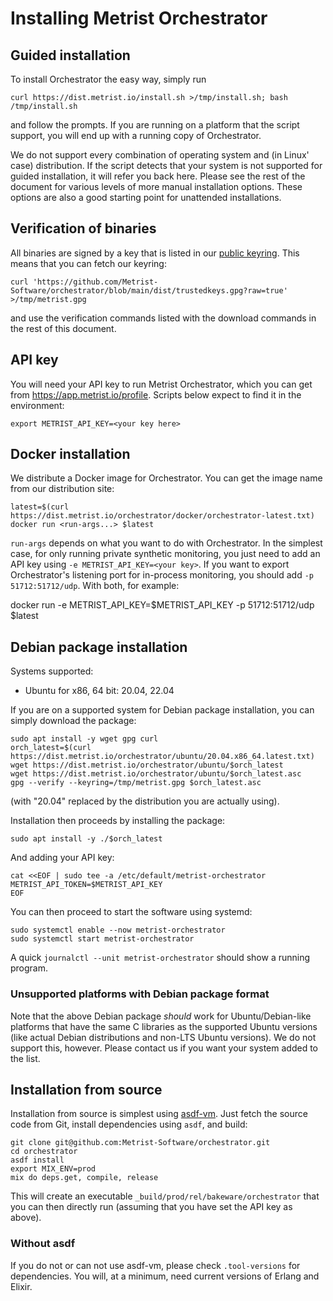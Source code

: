 # Installing Metrist Orchestrator

## Guided installation

To install Orchestrator the easy way, simply run

    curl https://dist.metrist.io/install.sh >/tmp/install.sh; bash /tmp/install.sh

and follow the prompts. If you are running on a platform that the script support, you will end up with a running copy of
Orchestrator.

We do not support every combination of operating system and (in Linux' case) distribution. If the script detects that your
system is not supported for guided installation, it will refer you back here. Please see the rest of the document for
various levels of more manual installation options. These options are also a good starting point for unattended
installations.

## Verification of binaries

All binaries are signed by a key that is listed in our [public keyring](https://github.com/Metrist-Software/orchestrator/blob/main/dist/trustedkeys.gpg?raw=true). This means that
you can fetch our keyring:

    curl 'https://github.com/Metrist-Software/orchestrator/blob/main/dist/trustedkeys.gpg?raw=true' >/tmp/metrist.gpg

and use the verification commands listed with the download commands in the rest of this document.

## API key

You will need your API key to run Metrist Orchestrator, which you can get from https://app.metrist.io/profile. Scripts below
expect to find it in the environment:

    export METRIST_API_KEY=<your key here>

## Docker installation

We distribute a Docker image for Orchestrator. You can get the image name from our distribution site:

    latest=$(curl https://dist.metrist.io/orchestrator/docker/orchestrator-latest.txt)
    docker run <run-args...> $latest

`run-args` depends on what you want to do with Orchestrator. In the simplest case, for only running private synthetic
monitoring, you just need to add an API key using `-e METRIST_API_KEY=<your key>`. If you want to export Orchestrator's
listening port for in-process monitoring, you should add `-p 51712:51712/udp`. With both, for example:

   docker run -e METRIST_API_KEY=$METRIST_API_KEY -p 51712:51712/udp $latest

## Debian package installation

Systems supported:

* Ubuntu for x86, 64 bit: 20.04, 22.04

If you are on a supported system for Debian package installation, you can simply download the package:

    sudo apt install -y wget gpg curl
    orch_latest=$(curl https://dist.metrist.io/orchestrator/ubuntu/20.04.x86_64.latest.txt)
    wget https://dist.metrist.io/orchestrator/ubuntu/$orch_latest
    wget https://dist.metrist.io/orchestrator/ubuntu/$orch_latest.asc
    gpg --verify --keyring=/tmp/metrist.gpg $orch_latest.asc

(with "20.04" replaced by the distribution you are actually using).

Installation then proceeds by installing the package:

    sudo apt install -y ./$orch_latest

And adding your API key:

    cat <<EOF | sudo tee -a /etc/default/metrist-orchestrator
    METRIST_API_TOKEN=$METRIST_API_KEY
    EOF

You can then proceed to start the software using systemd:

    sudo systemctl enable --now metrist-orchestrator
    sudo systemctl start metrist-orchestrator

A quick `journalctl --unit metrist-orchestrator` should show a running program.

### Unsupported platforms with Debian package format

Note that the above Debian package _should_ work for Ubuntu/Debian-like
platforms that have the same C libraries as the supported Ubuntu versions
(like actual Debian distributions and non-LTS Ubuntu versions). We do
not support this, however. Please contact us if you want your system
added to the list.

## Installation from source

Installation from source is simplest using [asdf-vm](https://asdf-vm.com/). Just fetch the source code from Git,
install dependencies using `asdf`, and build:

    git clone git@github.com:Metrist-Software/orchestrator.git
    cd orchestrator
    asdf install
    export MIX_ENV=prod
    mix do deps.get, compile, release

This will create an executable `_build/prod/rel/bakeware/orchestrator` that you can then directly run (assuming that
you have set the API key as above).

### Without asdf

If you do not or can not use asdf-vm, please check `.tool-versions` for dependencies. You will, at a minimum, need current
versions of Erlang and Elixir.
